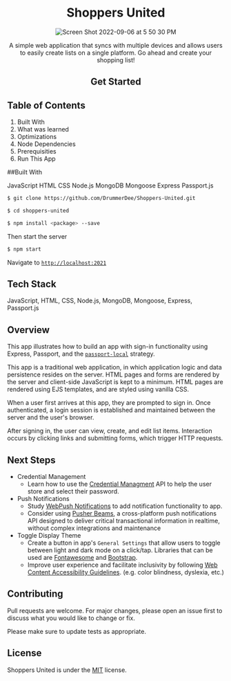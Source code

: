 <h1 align="center">Shoppers United</h1>

<div align ="center"> 

![Screen Shot 2022-09-06 at 5 50 30 PM](https://user-images.githubusercontent.com/101071525/188747585-3403e90f-9d7d-4c84-a601-e8bbd0c6fcf3.png)


A simple web application that syncs with multiple devices and allows users to easily create lists on a single platform. Go ahead and create your shopping list! 

## Get Started
</div>

## Table of Contents 

1. Built With 
2. What was learned 
3. Optimizations
4. Node Dependencies
5. Prerequisities
6. Run This App

##Built With 

JavaScript
HTML 
CSS
Node.js
MongoDB
Mongoose
Express 
Passport.js

```bash
$ git clone https://github.com/DrummerDee/Shoppers-United.git

$ cd shoppers-united

$ npm install <package> --save
```
Then start the server
```bash
$ npm start 
```
Navigate to [`http://localhost:2021`](http://localhost:2021)

## Tech Stack
JavaScript, HTML, CSS, Node.js, MongoDB, Mongoose, Express, Passport.js

## Overview
This app illustrates how to build an app with sign-in functionality using Express, Passport, and the [`passport-local`](https://www.passportjs.org/packages/passport-local/) strategy.

This app is a traditional web application, in which application logic and data persistence resides on the server. HTML pages and forms are rendered by the server and client-side JavaScript is kept to a minimum. HTML pages are rendered using EJS templates, and are styled using vanilla CSS.

When a user first arrives at this app, they are prompted to sign in. Once authenticated, a login session is established and maintained between the server and the user's browser.

After signing in, the user can view, create, and edit list items. Interaction occurs by clicking links and submitting forms, which trigger HTTP requests. 


## Next Steps
* Credential Management
  * Learn how to use the [Credential Managment](https://www.w3.org/TR/credential-management-1/)
  API to help the user store and select their password.
* Push Notifications
  * Study [WebPush Notifications](https://itnext.io/an-introduction-to-web-push-notifications-a701783917ce) to add notification functionality to app. 
  * Consider using [Pusher Beams](https://pusher.com/beams), a  cross-platform push notifications API designed to deliver critical transactional information in realtime, without complex integrations and maintenance
* Toggle Display Theme
  * Create a button in app's `General Settings` that allow users to toggle between light and dark mode on a click/tap. Libraries that can be used are [Fontawesome](https://fontawesome.com/) and [Bootstrap](https://getbootstrap.com/).
  * Improve user experience and facilitate inclusivity by following [Web Content Accessibility Guidelines](https://www.w3.org/WAI/standards-guidelines/). (e.g. color blindness, dyslexia, etc.)  


## Contributing
Pull requests are welcome. For major changes, please open an issue first to discuss what you would like to change or fix.

Please make sure to update tests as appropriate.

## License
Shoppers United is under the [MIT](https://choosealicense.com/licenses/mit/) license.
